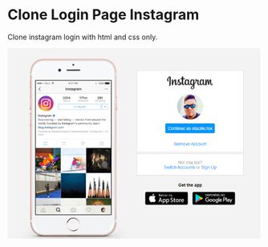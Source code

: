 # Clone Login Page Instagram
Clone instagram login with html and css only.

![alt text](/lib/img/login-instagram.png "Homepage")
